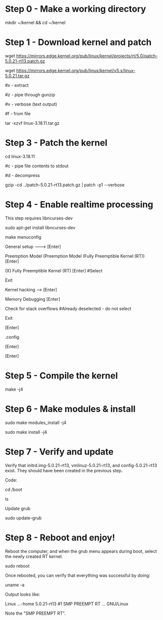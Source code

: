 # Step 0 - Make a working directory

mkdir ~/kernel && cd ~/kernel

# Step 1 - Download kernel and patch

wget https://mirrors.edge.kernel.org/pub/linux/kernel/projects/rt/5.0/patch-5.0.21-rt13.patch.gz

wget https://mirrors.edge.kernel.org/pub/linux/kernel/v5.x/linux-5.0.21.tar.gz

  #x - extract

  #z - pipe through gunzip

  #v - verbose (text output)

  #f - from file

tar -xzvf linux-3.18.11.tar.gz

# Step 3 - Patch the kernel

cd linux-3.18.11

  #c - pipe file contents to stdout

  #d - decompress

gzip -cd ../patch-5.0.21-rt13.patch.gz | patch -p1 --verbose

# Step 4 - Enable realtime processing

  This step requires libncurses-dev

sudo apt-get install libncurses-dev

make menuconfig

  General setup ---> [Enter]
  
  Preemption Model (Preemption Model (Fully Preemptible Kernel (RT)) [Enter]
  
  (X) Fully Preemptible Kernel (RT) [Enter] #Select

  Exit

  Kernel hacking --> [Enter]

  Memory Debugging [Enter]

  Check for stack overflows #Already deselected - do not select

  Exit

  <Save> [Enter]

  .config

  <Okay> [Enter]

  <Exit> [Enter]
 
 # Step 5 - Compile the kernel
 
 make -j4
 
# Step 6 - Make modules & install
 
sudo make modules_install -j4

sudo make install -j4

# Step 7 - Verify and update

  Verify that initrd.img-5.0.21-rt13, vmlinuz-5.0.21-rt13, and config-5.0.21-rt13 exist. They should have been created in the previous step.

Code:

cd /boot

ls

  Update grub 

sudo update-grub

# Step 8 - Reboot and enjoy!

  Reboot the computer, and when the grub menu appears during boot, select the newly created RT kernel.

sudo reboot

  Once rebooted, you can verify that everything was successful by doing:

uname -a

  Output looks like:

  Linux ...-home 5.0.21-rt13 #1 SMP PREEMPT RT ... GNU/Linux

  Note the "SMP PREEMPT RT".
